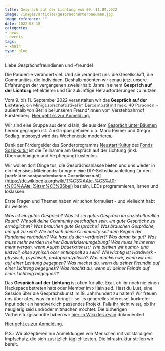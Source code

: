 ```yaml
---
title: Gespräch auf der Lichtung vom 09.-11.09.2022 
image: /images/articles/gespraechunterbaeumen.jpg
image_reference: ""
date: 2022-08-18
categories:
- news
- events
tags:
- xhain
type: blog
---
```


Liebe Gesprächsfreundinnen und -freunde!

Die Pandemie verändert viel. Und sie verändert uns: die Gesellschaft, die Communities, die Individuen. Deshalb möchten wir genau jetzt unsere Erfahrungen der vergangenen zweieinhalb Jahre in einem **Gespräch auf der Lichtung** reflektieren und für zukünftige Herausforderungen zu nutzen. 

Vom 9. bis 11. September 2022 veranstalten wir das **Gespräch auf der Lichtung**, ein Minigesprächsfestival im Barcampstil mit max. 40 Personen – außerhalb von Berlin bei unseren Freund*innen vom Verstehbahnhof Fürstenberg. [Hier geht es zur Anmeldung.](https://files.x-hain.de/apps/forms/k4JBoZNP9BAS2x8E)

Wir sind eine Gruppe aus dem xHain, die aus dem [Gespräch unter Bäumen](https://wiki.x-hain.de/de/Events/Gespr%C3%A4chunterB%C3%A4umen) hervor gegangen ist. Zur Gruppe gehören u.a. Maria Reimer und Gregor Sedlag. [monoxyd](https://twitter.com/monoxyd) wird das Wochenende moderieren. 

Dank der Fördergelder des Sonderprogramms [Neustart Kultur](https://www.fonds-soziokultur.de/gefoerderte-projekte/sonderprogramm-neustart-kultur.html) des [Fonds Soziokultur](https://www.fonds-soziokultur.de/) ist die Teilnahme am Gespräch auf der Lichtung (inkl. Übernachtungen und Verpflegung) kostenlos.  

Wir wollen dort Dinge tun, die Gesprächsanlässe bieten und uns wieder in ein intensives Miteinander bringen: eine DIY-Selbstbauanleitung für den [perfekten postpandemischen Gesprächsstuhl](https://de.wikipedia.org/wiki/T%C3%AAte-%C3%A0-t%C3%AAte_(Sitzm%C3%B6bel) basteln, LEDs programmieren, lernen und loslassen. 

Erste Fragen und Themen haben wir schon formuliert - und vielleicht habt ihr weitere:

*Was ist ein gutes Gespräch? Was ist ein gutes Gespräch im soziokulturellen Raum? Wie soll deine Community beschaffen sein, um gute Gespräche zu ermöglichen? Was brauchen gute Gespräche? Was brauchen Gespräche, um gut zu sein?*
*Wie hat sich deine Community seit dem Beginn der Pandemie verändert? Wie hast du dich verändert? Was daran ist gut?*
*Was muss mehr werden in einer Dauerkrisenumgebung? Was muss im Inneren mehr werden, wenn Außen Dauerkrise ist?*
*Wie bleiben wir humor- und lustvoll, ohne zynisch oder entkoppelt zu sein?*
*Wie wichtig ist Handwerk - physisch, psychisch, postapokalyptisch?*
*Was machen wir, wenn wir uns auf einer Lichtung begegnen? Was machst du, wenn du deiner Freundin auf einer Lichtung begegnest? Was machst du, wenn du deiner Feindin auf einer Lichtung begegnest?*

Das **Gespräch auf der Lichtung** ist offen für alle. Egal, ob ihr noch nie einen Hackspace betreten habt oder Member im xHain seid. Hast du Lust, eine Session über die Gesprächskunst im 18. Jahrhundert zu halten? Wir freuen uns über alles, was ihr mitbringt – sei es generelles Interesse, konkreter Input oder ein handwerklich passendes Projekt. Falls ihr nicht wisst, ob ihr neugierig seid und/oder mitmachen möchtet: Die bisherigen Vorbereitungsschritte haben wir [hier im Wiki des xHain](https://wiki.x-hain.de/en/Events/Gespr%C3%A4ch-auf-der-Lichtung) dokumentiert. 

[Hier geht es zur Anmeldung.](https://files.x-hain.de/apps/forms/k4JBoZNP9BAS2x8E) 

P.S.: Wir akzeptieren nur Anmeldungen von Menschen mit vollständigem Impfschutz, die sich zusätzlich täglich testen. Die Infrastruktur stellen wir bereit.
